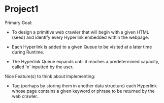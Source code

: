 # Project1

Primary Goal:

- To design a primitive web crawler that will begin with a given HTML (seed) and identify every Hyperlink embedded within the webpage.

- Each Hyperlink is added to a given Queue to be visited at a later time during Runtime.

- The Hyperlink Queue expands until it reaches a predetermined capacity, called 'n' inputted by the user.

Nice Feature(s) to think about Implementing:

- Tag (perhaps by storing them in another data structure) each Hyperlink whose page contains a given keyword or phrase to be returned by the web crawler.
